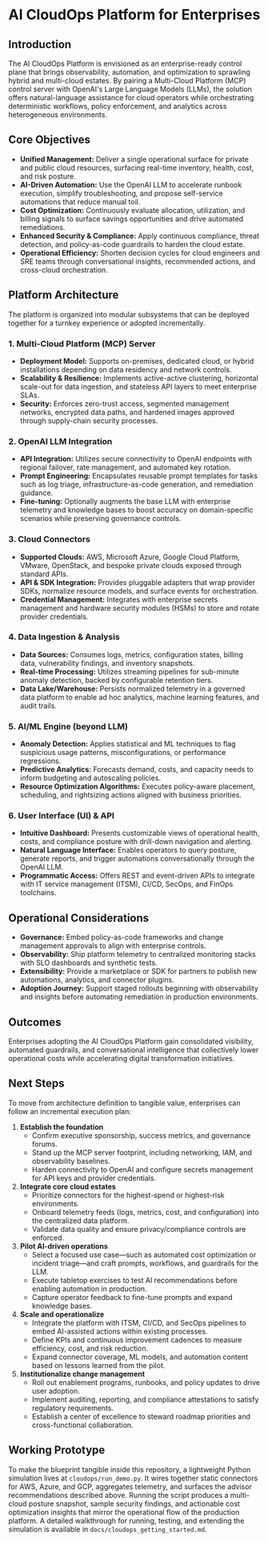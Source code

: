 # AI CloudOps Platform for Enterprises

## Introduction
The AI CloudOps Platform is envisioned as an enterprise-ready control plane that
brings observability, automation, and optimization to sprawling hybrid and
multi-cloud estates. By pairing a Multi-Cloud Platform (MCP) control server with
OpenAI's Large Language Models (LLMs), the solution offers natural-language
assistance for cloud operators while orchestrating deterministic workflows,
policy enforcement, and analytics across heterogeneous environments.

## Core Objectives
- **Unified Management:** Deliver a single operational surface for private and
  public cloud resources, surfacing real-time inventory, health, cost, and risk
  posture.
- **AI-Driven Automation:** Use the OpenAI LLM to accelerate runbook execution,
  simplify troubleshooting, and propose self-service automations that reduce
  manual toil.
- **Cost Optimization:** Continuously evaluate allocation, utilization, and
  billing signals to surface savings opportunities and drive automated
  remediations.
- **Enhanced Security & Compliance:** Apply continuous compliance, threat
  detection, and policy-as-code guardrails to harden the cloud estate.
- **Operational Efficiency:** Shorten decision cycles for cloud engineers and
  SRE teams through conversational insights, recommended actions, and
  cross-cloud orchestration.

## Platform Architecture
The platform is organized into modular subsystems that can be deployed together
for a turnkey experience or adopted incrementally.

### 1. Multi-Cloud Platform (MCP) Server
- **Deployment Model:** Supports on-premises, dedicated cloud, or hybrid
  installations depending on data residency and network controls.
- **Scalability & Resilience:** Implements active-active clustering, horizontal
  scale-out for data ingestion, and stateless API layers to meet enterprise
  SLAs.
- **Security:** Enforces zero-trust access, segmented management networks,
  encrypted data paths, and hardened images approved through supply-chain
  security processes.

### 2. OpenAI LLM Integration
- **API Integration:** Utilizes secure connectivity to OpenAI endpoints with
  regional failover, rate management, and automated key rotation.
- **Prompt Engineering:** Encapsulates reusable prompt templates for tasks such
  as log triage, infrastructure-as-code generation, and remediation guidance.
- **Fine-tuning:** Optionally augments the base LLM with enterprise telemetry and
  knowledge bases to boost accuracy on domain-specific scenarios while
  preserving governance controls.

### 3. Cloud Connectors
- **Supported Clouds:** AWS, Microsoft Azure, Google Cloud Platform, VMware,
  OpenStack, and bespoke private clouds exposed through standard APIs.
- **API & SDK Integration:** Provides pluggable adapters that wrap provider
  SDKs, normalize resource models, and surface events for orchestration.
- **Credential Management:** Integrates with enterprise secrets management and
  hardware security modules (HSMs) to store and rotate provider credentials.

### 4. Data Ingestion & Analysis
- **Data Sources:** Consumes logs, metrics, configuration states, billing data,
  vulnerability findings, and inventory snapshots.
- **Real-time Processing:** Utilizes streaming pipelines for sub-minute
  anomaly detection, backed by configurable retention tiers.
- **Data Lake/Warehouse:** Persists normalized telemetry in a governed data
  platform to enable ad hoc analytics, machine learning features, and audit
  trails.

### 5. AI/ML Engine (beyond LLM)
- **Anomaly Detection:** Applies statistical and ML techniques to flag
  suspicious usage patterns, misconfigurations, or performance regressions.
- **Predictive Analytics:** Forecasts demand, costs, and capacity needs to inform
  budgeting and autoscaling policies.
- **Resource Optimization Algorithms:** Executes policy-aware placement,
  scheduling, and rightsizing actions aligned with business priorities.

### 6. User Interface (UI) & API
- **Intuitive Dashboard:** Presents customizable views of operational health,
  costs, and compliance posture with drill-down navigation and alerting.
- **Natural Language Interface:** Enables operators to query posture, generate
  reports, and trigger automations conversationally through the OpenAI LLM.
- **Programmatic Access:** Offers REST and event-driven APIs to integrate with
  IT service management (ITSM), CI/CD, SecOps, and FinOps toolchains.

## Operational Considerations
- **Governance:** Embed policy-as-code frameworks and change management
  approvals to align with enterprise controls.
- **Observability:** Ship platform telemetry to centralized monitoring stacks
  with SLO dashboards and synthetic tests.
- **Extensibility:** Provide a marketplace or SDK for partners to publish new
  automations, analytics, and connector plugins.
- **Adoption Journey:** Support staged rollouts beginning with observability and
  insights before automating remediation in production environments.

## Outcomes
Enterprises adopting the AI CloudOps Platform gain consolidated visibility,
automated guardrails, and conversational intelligence that collectively lower
operational costs while accelerating digital transformation initiatives.

## Next Steps
To move from architecture definition to tangible value, enterprises can follow
an incremental execution plan:

1. **Establish the foundation**
   - Confirm executive sponsorship, success metrics, and governance forums.
   - Stand up the MCP server footprint, including networking, IAM, and
     observability baselines.
   - Harden connectivity to OpenAI and configure secrets management for API
     keys and provider credentials.
2. **Integrate core cloud estates**
   - Prioritize connectors for the highest-spend or highest-risk environments.
   - Onboard telemetry feeds (logs, metrics, cost, and configuration) into the
     centralized data platform.
   - Validate data quality and ensure privacy/compliance controls are enforced.
3. **Pilot AI-driven operations**
   - Select a focused use case—such as automated cost optimization or incident
     triage—and craft prompts, workflows, and guardrails for the LLM.
   - Execute tabletop exercises to test AI recommendations before enabling
     automation in production.
   - Capture operator feedback to fine-tune prompts and expand knowledge bases.
4. **Scale and operationalize**
   - Integrate the platform with ITSM, CI/CD, and SecOps pipelines to embed
     AI-assisted actions within existing processes.
   - Define KPIs and continuous improvement cadences to measure efficiency,
     cost, and risk reduction.
   - Expand connector coverage, ML models, and automation content based on
     lessons learned from the pilot.
5. **Institutionalize change management**
   - Roll out enablement programs, runbooks, and policy updates to drive user
     adoption.
   - Implement auditing, reporting, and compliance attestations to satisfy
     regulatory requirements.
   - Establish a center of excellence to steward roadmap priorities and
     cross-functional collaboration.

## Working Prototype
To make the blueprint tangible inside this repository, a lightweight Python
simulation lives at `cloudops/run_demo.py`. It wires together static connectors
for AWS, Azure, and GCP, aggregates telemetry, and surfaces the advisor
recommendations described above. Running the script produces a multi-cloud
posture snapshot, sample security findings, and actionable cost optimization
insights that mirror the operational flow of the production platform. A detailed
walkthrough for running, testing, and extending the simulation is available in
`docs/cloudops_getting_started.md`.
